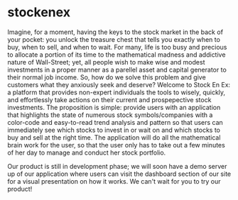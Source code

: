 # stockenex

Imagine, for a moment, having the keys to the stock market in the back of your pocket: you unlock the treasure chest that tells you exactly when to buy, when to sell, and when to wait. For many, life is too busy and precious to allocate a portion of its time to the mathematical madness and addictive nature of Wall-Street; yet, all people wish to make wise and modest investments in a proper manner as a parellel asset and capital generator to their normal job income. So, how do we solve this problem and give customers what they anxiously seek and deserve? Welcome to Stock En Ex: a platform that provides non-expert individuals the tools to wisely, quickly, and effortlessly take actions on their current and prospepective stock investments. The proposition is simple: provide users with an application that highlights the state of numerous stock symbols/companies with a color-code and easy-to-read trend analysis and pattern so that users can immediately see which stocks to invest in or wait on and which stocks to buy and sell at the right time. The application will do all the mathematical brain work for the user, so that the user only has to take out a few minutes of her day to manage and conduct her stock portfolio. 

Our product is still in development phase; we will soon have a demo server up of our application where users can visit the dashboard section of our site for a visual presentation on how it works. We can't wait for you to try our product! 
